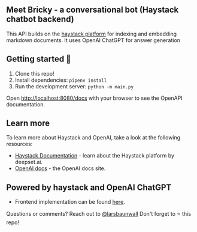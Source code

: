 ## Meet Bricky - a conversational bot (Haystack chatbot backend)

This API builds on the [haystack platform](https://github.com/deepset/haystack) for indexing and embedding markdown documents. It uses OpenAI ChatGPT for answer generation

## Getting started 🚀

1. Clone this repo!
2. Install dependencies: `pipenv install`
3. Run the development server: `python -m main.py`

Open [http://localhost:8080/docs](http://localhost:8080/docs) with your browser to see the OpenAPI documentation.

## Learn more

To learn more about Haystack and OpenAI, take a look at the following resources:

- [Haystack Documentation](https://docs.haystack.deepset.ai/docs) - learn about the Haystack platform by deepset.ai.
- [OpenAI docs](https://platform.openai.com/docs/introduction) - the OpenAI docs site.

## Powered by haystack and OpenAI ChatGPT

- Frontend implementation can be found [here](../app).

Questions or comments? Reach out to [@larsbaunwall](https://github.com/larsbaunwall)
Don't forget to :star: this repo!